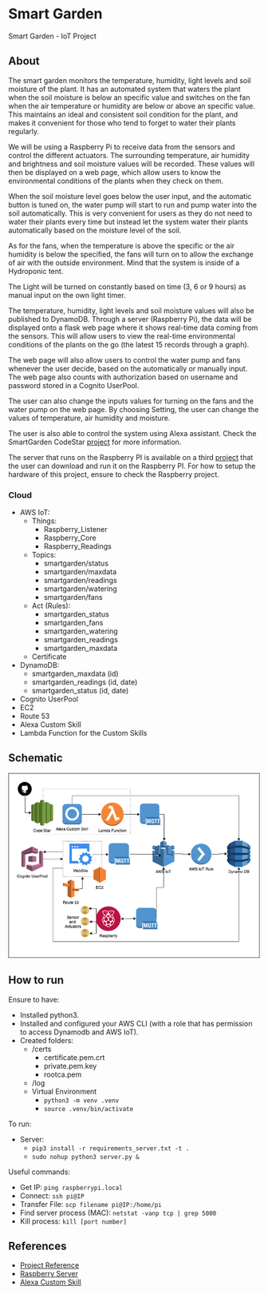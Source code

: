 # Smart Garden
Smart Garden - IoT Project

## About
The smart garden monitors the temperature, humidity, light levels and soil moisture of the plant. It has an automated system that waters the plant when the soil moisture is below an specific value and switches on the fan when the air temperature or humidity are below or above an specific value. This maintains an ideal and consistent soil condition for the plant, and makes it convenient for those who tend to forget to water their plants regularly.

We will be using a Raspberry Pi to receive data from the sensors and control the different actuators. The surrounding temperature, air humidity and brightness and soil moisture values will be recorded. These values will then be displayed on a web page, which allow users to know the environmental conditions of the plants when they check on them.

When the soil moisture level goes below the user input, and the automatic button is tuned on, the water pump will start to run and pump water into the soil automatically. This is very convenient for users as they do not need to water their plants every time but instead let the system water their plants automatically based on the moisture level of the soil.

As for the fans, when the temperature is above the specific or the air humidity is below the specified, the fans will turn on to allow the exchange of air with the outside environment. Mind that the system is inside of a Hydroponic tent.

The Light will be turned on constantly based on time (3, 6 or 9 hours) as manual input on the own light timer.

The temperature, humidity, light levels and soil moisture values will also be published to DynamoDB. Through a server (Raspberry Pi), the data will be displayed onto a flask web page where it shows real-time data coming from the sensors. This will allow users to view the real-time environmental conditions of the plants on the go (the latest 15 records through a graph).

The web page will also allow users to control the water pump and fans whenever the user decide, based on the automatically or manually input. The web page also counts with authorization based on username and password stored in a Cognito UserPool.

The user can also change the inputs values for turning on the fans and the water pump on the web page. By choosing Setting, the user can change the values of temperature, air humidity and moisture.

The user is also able to control the system using Alexa assistant. Check the SmartGarden CodeStar [project](https://github.com/wenzaca/SmartGardenAlexa) for more information.

The server that runs on the Raspberry PI is available on a third [project](https://github.com/wenzaca/SmartGardenRaspberry) that the user can download and run it on the Raspberry PI. For how to setup the hardware of this project, ensure to check the Raspberry project.

### Cloud
- AWS IoT:
    - Things:
        - Raspberry_Listener
        - Raspberry_Core
        - Raspberry_Readings
    - Topics:
        - smartgarden/status
        - smartgarden/maxdata
        - smartgarden/readings
        - smartgarden/watering
        - smartgarden/fans
    - Act (Rules):
        - smartgarden_status
        - smartgarden_fans
        - smartgarden_watering
        - smartgarden_readings
        - smartgarden_maxdata
    - Certificate
- DynamoDB:
    - smartgarden_maxdata (id)
    - smartgarden_readings (id, date)
    - smartgarden_status (id, date)
- Cognito UserPool
- EC2
- Route 53
- Alexa Custom Skill
- Lambda Function for the Custom Skills

## Schematic

![Cloud Schematic](./flaskapp/static/img/aws.png)

## How to run
Ensure to have:
- Installed python3.
- Installed and configured your AWS CLI (with a role that has permission to access Dynamodb and AWS IoT).
- Created folders:
    - /certs
        - certificate.pem.crt
        - private.pem.key
        - rootca.pem
    - /log
    - Virtual Environment
        - ```python3 -m venv .venv```
        - ```source .venv/bin/activate```

To run:
- Server:
    - ```pip3 install -r requirements_server.txt -t .```
    - ```sudo nohup python3 server.py &```
    
Useful commands:
- Get IP: ```ping raspberrypi.local```
- Connect: ```ssh pi@IP```
- Transfer File: ```scp filename pi@IP:/home/pi```
- Find server process (MAC): ```netstat -vanp tcp | grep 5000```
- Kill process: ```kill [port number]```

## References
- [Project Reference](https://www.hackster.io/mokxf16/smart-garden-raspberry-pi-arduino-65c7b7)
- [Raspberry Server](https://github.com/wenzaca/SmartGardenRaspberry)
- [Alexa Custom Skill](https://github.com/wenzaca/SmartGardenAlexa)